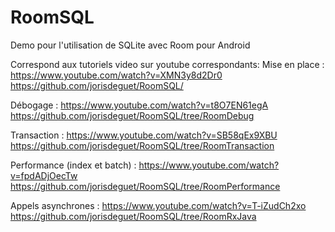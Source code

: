 # RoomSQL

Demo pour l'utilisation de SQLite avec Room pour Android

Correspond aux tutoriels video sur youtube correspondants:
Mise en place :
https://www.youtube.com/watch?v=XMN3y8d2Dr0
https://github.com/jorisdeguet/RoomSQL/

Débogage :
https://www.youtube.com/watch?v=t8O7EN61egA
https://github.com/jorisdeguet/RoomSQL/tree/RoomDebug

Transaction :
https://www.youtube.com/watch?v=SB58qEx9XBU
https://github.com/jorisdeguet/RoomSQL/tree/RoomTransaction

Performance (index et batch) :
https://www.youtube.com/watch?v=fpdADjOecTw
https://github.com/jorisdeguet/RoomSQL/tree/RoomPerformance

Appels asynchrones :
https://www.youtube.com/watch?v=T-iZudCh2xo
https://github.com/jorisdeguet/RoomSQL/tree/RoomRxJava
